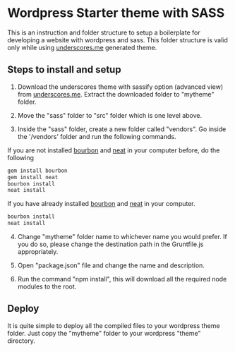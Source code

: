 # Wordpress Starter theme with SASS

This is an instruction and folder structure to setup a boilerplate for developing a website with wordpress and sass. This folder structure is valid only while using [underscores.me](http://underscores.me/) generated theme.

## Steps to install and setup

1. Download the underscores theme with sassify option (advanced view) from [underscores.me](http://underscores.me/). 
Extract the downloaded folder to "mytheme" folder.

2. Move the "sass" folder to "src" folder which is one level above.

3. Inside the "sass" folder, create a new folder called "vendors". Go inside the '/vendors' folder and run the following commands.

If you are not installed [bourbon](http://bourbon.io/) and [neat](http://neat.bourbon.io/) in your computer before, do the following

```bash
gem install bourbon
gem install neat
bourbon install
neat install
```

If you have already installed [bourbon](http://bourbon.io/) and [neat](http://neat.bourbon.io/) in your computer.

```bash
bourbon install
neat install
```

4. Change "mytheme" folder name to whichever name you would prefer. If you do so, please change the destination path in the Gruntfile.js appropriately.

5. Open "package.json" file and change the name and description.

6. Run the command "npm install", this will download all the required node modules to the root.

## Deploy

It is quite simple to deploy all the compiled files to your wordpress theme folder. Just copy the "mytheme" folder to your wordpress "theme" directory.

